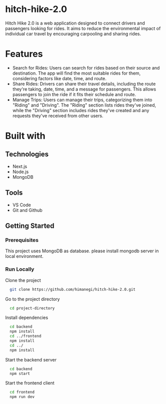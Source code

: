 # hitch-hike-2.0

 Hitch Hike 2.0 is a web application designed to connect drivers and passengers looking for rides. It aims to reduce the environmental impact of individual car travel by encouraging carpooling and sharing rides.

# Features

- Search for Rides: Users can search for rides based on their source and destination. The app will find the most suitable rides for them, considering factors like date, time, and route.
- Share Rides: Drivers can share their travel details, including the route they're taking, date, time, and a message for passengers. This allows passengers to join the ride if it fits their schedule and route.
- Manage Trips: Users can manage their trips, categorizing them into "Riding" and "Driving". The "Riding" section lists rides they've joined, while the "Driving" section includes rides they've created and any requests they've received from other users.

# Built with

## Technologies

- Next.js
- Node.js
- MongoDB

## Tools

- VS Code
- Git and Github

<!-- Getting Started -->
## Getting Started

<!-- Prerequisites -->
### Prerequisites

This project uses MongoDB as database. please install mongodb server in local environment.

<!-- Run Locally -->
### Run Locally

Clone the project

```bash
  git clone https://github.com/himanegi/hitch-hike-2.0.git
```

Go to the project directory

```bash
  cd project-directory
```

Install dependencies

```bash
  cd backend
  npm install
  cd ../frontend
  npm install
  cd ../
  npm install
```

Start the backend server

```bash
  cd backend
  npm start
```

Start the frontend client

```bash
  cd frontend
  npm run dev
```

